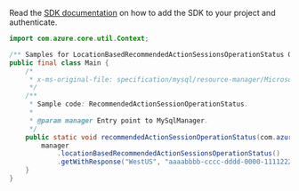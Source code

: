 Read the [SDK documentation](https://github.com/Azure/azure-sdk-for-java/blob/azure-resourcemanager-mysql_1.0.2/sdk/mysql/azure-resourcemanager-mysql/README.md) on how to add the SDK to your project and authenticate.

```java
import com.azure.core.util.Context;

/** Samples for LocationBasedRecommendedActionSessionsOperationStatus Get. */
public final class Main {
    /*
     * x-ms-original-file: specification/mysql/resource-manager/Microsoft.DBforMySQL/stable/2018-06-01/examples/RecommendedActionSessionOperationStatus.json
     */
    /**
     * Sample code: RecommendedActionSessionOperationStatus.
     *
     * @param manager Entry point to MySqlManager.
     */
    public static void recommendedActionSessionOperationStatus(com.azure.resourcemanager.mysql.MySqlManager manager) {
        manager
            .locationBasedRecommendedActionSessionsOperationStatus()
            .getWithResponse("WestUS", "aaaabbbb-cccc-dddd-0000-111122223333", Context.NONE);
    }
}
```
